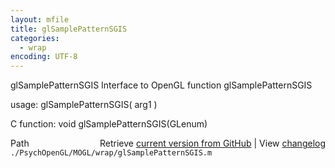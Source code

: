 ```yaml
---
layout: mfile
title: glSamplePatternSGIS
categories:
  - wrap
encoding: UTF-8
---
```


glSamplePatternSGIS  Interface to OpenGL function glSamplePatternSGIS

usage:  glSamplePatternSGIS( arg1 )

C function:  void glSamplePatternSGIS(GLenum)


<div class="code_header" style="text-align:right;">
  <span style="float:left;">Path&nbsp;&nbsp;</span> <span class="counter">Retrieve <a href=
  "https://raw.github.com/Psychtoolbox-3/Psychtoolbox-3/beta/./PsychOpenGL/MOGL/wrap/glSamplePatternSGIS.m">current version from GitHub</a> | View <a href=
  "https://github.com/Psychtoolbox-3/Psychtoolbox-3/commits/beta/./PsychOpenGL/MOGL/wrap/glSamplePatternSGIS.m">changelog</a></span>
</div>
<div class="code">
  <code>./PsychOpenGL/MOGL/wrap/glSamplePatternSGIS.m</code>
</div>
